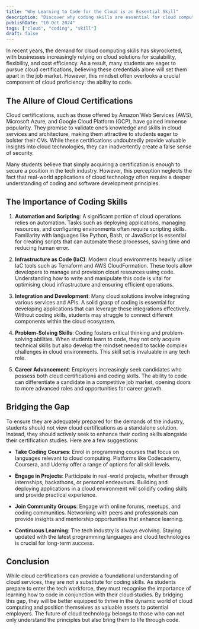 ```yaml
---
title: "Why Learning to Code for the Cloud is an Essential Skill"
description: "Discover why coding skills are essential for cloud computing success and how they enhance employability beyond certifications."
publishDate: "10 Oct 2024"
tags: ["cloud", "coding", "skill"]
draft: false
---
```


In recent years, the demand for cloud computing skills has skyrocketed, with businesses increasingly relying on cloud solutions for scalability, flexibility, and cost efficiency. As a result, many students are eager to pursue cloud certifications, believing these credentials alone will set them apart in the job market. However, this mindset often overlooks a crucial component of cloud proficiency: the ability to code.

## The Allure of Cloud Certifications

Cloud certifications, such as those offered by Amazon Web Services (AWS), Microsoft Azure, and Google Cloud Platform (GCP), have gained immense popularity. They promise to validate one’s knowledge and skills in cloud services and architecture, making them attractive to students eager to bolster their CVs. While these certifications undoubtedly provide valuable insights into cloud technologies, they can inadvertently create a false sense of security.

Many students believe that simply acquiring a certification is enough to secure a position in the tech industry. However, this perception neglects the fact that real-world applications of cloud technology often require a deeper understanding of coding and software development principles.

## The Importance of Coding Skills

1. **Automation and Scripting**: A significant portion of cloud operations relies on automation. Tasks such as deploying applications, managing resources, and configuring environments often require scripting skills. Familiarity with languages like Python, Bash, or JavaScript is essential for creating scripts that can automate these processes, saving time and reducing human error.

2. **Infrastructure as Code (IaC)**: Modern cloud environments heavily utilise IaC tools such as Terraform and AWS CloudFormation. These tools allow developers to manage and provision cloud resources using code. Understanding how to write and manipulate this code is vital for optimising cloud infrastructure and ensuring efficient operations.

3. **Integration and Development**: Many cloud solutions involve integrating various services and APIs. A solid grasp of coding is essential for developing applications that can leverage these integrations effectively. Without coding skills, students may struggle to connect different components within the cloud ecosystem.

4. **Problem-Solving Skills**: Coding fosters critical thinking and problem-solving abilities. When students learn to code, they not only acquire technical skills but also develop the mindset needed to tackle complex challenges in cloud environments. This skill set is invaluable in any tech role.

5. **Career Advancement**: Employers increasingly seek candidates who possess both cloud certifications and coding skills. The ability to code can differentiate a candidate in a competitive job market, opening doors to more advanced roles and opportunities for career growth.

## Bridging the Gap

To ensure they are adequately prepared for the demands of the industry, students should not view cloud certifications as a standalone solution. Instead, they should actively seek to enhance their coding skills alongside their certification studies. Here are a few suggestions:

- **Take Coding Courses**: Enrol in programming courses that focus on languages relevant to cloud computing. Platforms like Codecademy, Coursera, and Udemy offer a range of options for all skill levels.

- **Engage in Projects**: Participate in real-world projects, whether through internships, hackathons, or personal endeavours. Building and deploying applications in a cloud environment will solidify coding skills and provide practical experience.

- **Join Community Groups**: Engage with online forums, meetups, and coding communities. Networking with peers and professionals can provide insights and mentorship opportunities that enhance learning.

- **Continuous Learning**: The tech industry is always evolving. Staying updated with the latest programming languages and cloud technologies is crucial for long-term success.

## Conclusion

While cloud certifications can provide a foundational understanding of cloud services, they are not a substitute for coding skills. As students prepare to enter the tech workforce, they must recognise the importance of learning how to code in conjunction with their cloud studies. By bridging this gap, they will be better equipped to thrive in the dynamic world of cloud computing and position themselves as valuable assets to potential employers. The future of cloud technology belongs to those who can not only understand the principles but also bring them to life through code.